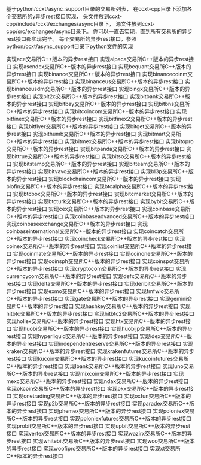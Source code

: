 基于python/ccxt/async_support目录的交易所列表，
在ccxt-cpp目录下添加各个交易所的y异步rest接口实现，
头文件放到ccxt-cpp/include/ccxt/exchanges/async目录下，
源文件放到ccxt-cpp/src/exchanges/async目录下。
你可以一直去实现，直到所有交易所的异步rest接口都实现完毕。
每个交易所的异步rest接口，参照python/ccxt/async_support目录下python文件的实现

实现ace交易所C++版本的异步rest接口
实现alpaca交易所C++版本的异步rest接口
实现asendex交易所C++版本的异步rest接口
实现bequant交易所C++版本的异步rest接口
实现binance交易所C++版本的异步rest接口
实现binancecoinm交易所C++版本的异步rest接口
实现binanceus交易所C++版本的异步rest接口
实现binanceusdm交易所C++版本的异步rest接口
实现bingx交易所C++版本的异步rest接口
实现bit2c交易所C++版本的异步rest接口
实现bitbank交易所C++版本的异步rest接口
实现bitbay交易所C++版本的异步rest接口
实现bitbns交易所C++版本的异步rest接口
实现bitcoincom交易所C++版本的异步rest接口
实现bitfinex交易所C++版本的异步rest接口
实现bitfinex2交易所C++版本的异步rest接口
实现bitflyer交易所C++版本的异步rest接口
实现bitget交易所C++版本的异步rest接口
实现bithumb交易所C++版本的异步rest接口
实现bitmart交易所C++版本的异步rest接口
实现bitmex交易所C++版本的异步rest接口
实现bitopro交易所C++版本的异步rest接口
实现bitpanda交易所C++版本的异步rest接口
实现bittrue交易所C++版本的异步rest接口
实现bitso交易所C++版本的异步rest接口
实现bitstamp交易所C++版本的异步rest接口
实现bitteam交易所C++版本的异步rest接口
实现bitvavo交易所C++版本的异步rest接口
实现bl3p交易所C++版本的异步rest接口
实现blockchaincom交易所C++版本的异步rest接口
实现blofin交易所C++版本的异步rest接口
实现btcalpha交易所C++版本的异步rest接口
实现btcbox交易所C++版本的异步rest接口
实现bitcmarket交易所C++版本的异步rest接口
实现btcturk交易所C++版本的异步rest接口
实现bybit交易所C++版本的异步rest接口
实现cex交易所C++版本的异步rest接口
实现coinbase交易所C++版本的异步rest接口
实现coinbaseadvanced交易所C++版本的异步rest接口
实现coinbaseexchange交易所C++版本的异步rest接口
实现coinbaseinternational交易所C++版本的异步rest接口
实现coincatch交易所C++版本的异步rest接口
实现coincheck交易所C++版本的异步rest接口
实现coinex交易所C++版本的异步rest接口
实现coinlist交易所C++版本的异步rest接口
实现coinmate交易所C++版本的异步rest接口
实现coinone交易所C++版本的异步rest接口
实现coinsph交易所C++版本的异步rest接口
实现coinspot交易所C++版本的异步rest接口
实现cryptocom交易所C++版本的异步rest接口
实现currencycom交易所C++版本的异步rest接口
实现defx交易所C++版本的异步rest接口
实现delta交易所C++版本的异步rest接口
实现deribit交易所C++版本的异步rest接口
实现exmo交易所C++版本的异步rest接口
实现fmfwio交易所C++版本的异步rest接口
实现gate交易所C++版本的异步rest接口
实现gemini交易所C++版本的异步rest接口
实现hashkey交易所C++版本的异步rest接口
实现hitbtc交易所C++版本的异步rest接口
实现hitbtc2交易所C++版本的异步rest接口
实现hollex交易所C++版本的异步rest接口
实现htx交易所C++版本的异步rest接口
实现huobi交易所C++版本的异步rest接口
实现huobijp交易所C++版本的异步rest接口
实现hyperliquid交易所C++版本的异步rest接口
实现idex交易所C++版本的异步rest接口
实现independentreserve交易所C++版本的异步rest接口
实现kraken交易所C++版本的异步rest接口
实现krakenfutures交易所C++版本的异步rest接口
实现kucoin交易所C++版本的异步rest接口
实现kucoinfutures交易所C++版本的异步rest接口
实现lbank交易所C++版本的异步rest接口
实现luno交易所C++版本的异步rest接口
实现mixcoin交易所C++版本的异步rest接口
实现mexc交易所C++版本的异步rest接口
实现ndax交易所C++版本的异步rest接口
实现okcoin交易所C++版本的异步rest接口
实现okx交易所C++版本的异步rest接口
实现onetrading交易所C++版本的异步rest接口
实现oxfun交易所C++版本的异步rest接口
实现p2b交易所C++版本的异步rest接口
实现paradex交易所C++版本的异步rest接口
实现phemex交易所C++版本的异步rest接口
实现poloniex交易所C++版本的异步rest接口
实现poloniexfutures交易所C++版本的异步rest接口
实现probit交易所C++版本的异步rest接口
实现upbit交易所C++版本的异步rest接口
实现vertex交易所C++版本的异步rest接口
实现wazirx交易所C++版本的异步rest接口
实现whitebit交易所C++版本的异步rest接口
实现woo交易所C++版本的异步rest接口
实现woofipro交易所C++版本的异步rest接口
实现xt交易所C++版本的异步rest接口

